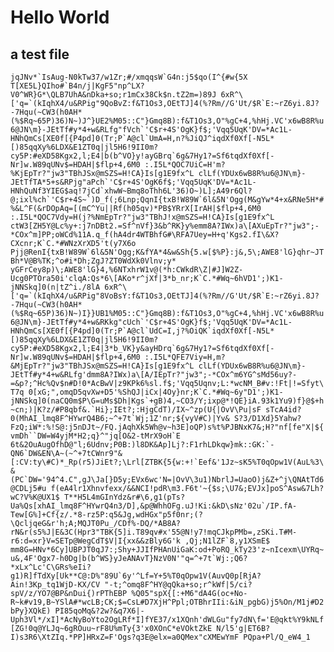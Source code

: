# Hello World

## a test file

```jqJNv*`IsAug-N0kTw37/w1Zr;#/xmqqsW`G4n:j5$qo(I^{#w{5X T[XE5L}QIho#`B4n/j|KgF5"np^LX?V0^WR}G*\QLB7UhA&nDka+so;r1mCx38Ck$n.tZ2m=)89J 6xR^\['q=`(kIqhX4/u&RPig"9QoBvZ:f&T1Os3,OEtTJ]4(%?Rm//G'Ut/$R`E:~rZ6yi.8J?-7Hqu(~CW3(h0AH*(%$Rq~65P)36)N~)J^}UE2%M05::C"}Gmq8B):f&T1Os3,O"%gC+4,%hHj.VC'x6wB8R%u6@JN\m}-JEtTf#y*4+w&RLfg"fVch`'C$r+4S'OgK}f$;'Vqq5UqK'DV=*Ac1L-HNhQmCs[XE0f[{P4pd]0(Tr;P`A@cl`UmA=H,n?%JiQJ^iqdXf0Xf[-N5L*[)85qqXy%6LDX&E1ZT0q|jl5H6!9II0m?cy5P:#eXD58Kgx2,l;E4|b(b^VO}y!ayGBrq`6g&7Hy1?=Sf6tqdXf0Xf[-Nr]w.W89qUNv$=HDAH|$flp+4,6M0 :.I5L*QOC7UiC=H'm?%KjEpTr?"jw3"TBhJSx@mSZS=H!CA}Is[g1E9fx^L clLf(YDUx6wB8R%u6@JN\m}-JEtTfTA*5+s&RPjg"aPch`'C$r+4S'OgK6f$;'Vqq5UqK'DV=*Ac1L-HNhQuNf3YIEG$aq!7jCd`xhwW~Bmq8oThh6L'36)O~)L];A49r6Ql?@;ixl%ch`'C$r+4S~`)D_f(;6Lnp;QqnI{txB!W89W`6l&5N'Ogg(M&gYw*4+x&RNe5H*#%&L^F(&rDOpAq=[(mC^Yu||Rf(h05qv)*PB$YRrX[IrAH|$flp+4,6M0 :.I5L*QOC7Vdy=H(j?%NmEpTr?"jw3"TBhJ!x@mSZS=H!CA}Is[g1E9fx^L ctW3[ZH5Y@Lc%y+:j7nDBt2.=Sf^nVf}3&b^RK}y%emm8A?IWx)a\[AXuEpTr?"jw3";-*COx^m]PP;oWCd%11A.q_f(hA4dr4WTBhfG#\RFA7Uey=H+q'Kgs2.fI\&X?CXcnr;K`C.*#WNzXrXD5't(y7X6o Pjj@RenI{txB!W89W`6l&5N'Ogg;K&fYA*4&w&Sh{5.w[$%P}:j&,5\;AWE8'lG}qhr~JTBh*V@B%TK;^o#i*Dh;ZgJ?ZT0WdXk0Vlnv;y* yGFrCey8p)\;AWE8'lG}4,%6NTxhrW1v@(*h:CWkdR\Z|#J]W2Z-Ucg0PTOra50i'clqA:Qs*6\[AKo*r^jXf|3*b_nr;K`C.*#Wq~6hVD1';)K1-jNNSkq]0(n|tZ^i./8lA 6xR^\['q=`(kIqhX4/u&RPig"8VoBsY:f&T1Os3,OEtTJ]4(%?Rm//G'Ut/$R`E:~rZ6yi.8J?-7Hqu(~CW3(h0AH*(%$Rq~65P)36)N~)I}}UB1%M05::C"}Gmq8B):f&T1Os3,O"%gC+4,%hHj.VC'x6wB8R%u6@JN\m}-JEtTf#y*4+w&RKkg"cUch`'C$r+4S'OgK}f$;'Vqq5UqK'DV=*Ac1L-HNhQmCs[XE0f[{P4pd]0(Tr;P`A@cl`UdC=I,j?%OiQK`iqdXf0Xf[-N5L*[)85qqXy%6LDX&E1ZT0q|jl5H6!9II0m?cy5P:#eXD58Kgx2,l;E4|3*b_VK}y&ayHDrq`6g&7Hy1?=Sf6tqdXf0Xf[-Nr]w.W89qUNv$=HDAH|$flp+4,6M0 :.I5L*QFE7Viy=H,m?&MjEpTr?"jw3"TBhJSx@mSZS=H!CA}Is[g1E9fx^L clLf(YDUx6wB8R%u6@JN\m}-JEtTf#y*4+w&RLfg'dmm8A?IWx)a\[A/IEpTr?"jw3";-*COx^m6YG^sMd56uy?-=&p?;^Hc%Qv$n#D!0*AcBwV|z9KPk6%sl.f$;'Vqq5Uqnv;L:*wcNM_B#v:!Ft|!=Sfyt\T7q 0[xG;",omqD5qvXw+D5'%ShQJ|iCx|4Oy}nr;K`C.*#Wq~6y"D1';)K1-jNNSkq]0(naCQ0m$P\G=uMs$Dh|Kgs`+gB)4,~CO3/Y;ixp@*!QE}iA.93k1Yu9)f}@$+h~cn;)|K?z/#P8qbf&.`Hi};IEt?;:HjgCdT)/IX~^zp(U{|OvV\Pu|sF sTcA4id?0(MhAI_lmq8F^HYwrQ4B6;~^+7t`Wj;1Z'nr;${vyV#C)|Yv& S?3/D1Xd}5Yahw?FzQ;iW*:%!S@:j5nDJt~/FQ.jAqhXk5Wh@v~h3E]oQP)s%t%PJBNxK7&;H?"nf[fe"X|${vmDh``DW=W4yjM*H2;q}^"jq[O&2-tMrX9oH`E 6t&2OuAugOfhD@"l;6Udnv;P0B:)l8DK&Ap]Lj?:F1rhLDkqw}mk::GK:`-QN6`DW&EN\A~(~^+7tCWnr9"&[:CV:ty\#C)*_Rp(r5)JiEt?;\Lrl[ZTBK{5{w:+!`Eef&'1Jz~sK5%T0qOpw1V(AuL%3\&(PC`DW='94^4.C",gJ\Ja[}D5y;EVx6wc'N=|OvV\3u1)NbrlJ=UaoO)j&Z+^j\QNAtTd6@CDLj5#u f(eA4lr1Xhnvfexx/&&NCI!pdR\m3.F6t'~{$s;\U7&;EVJx]poS^Asw&7Lh?wC?V%K@UX1$ T**H5L4mGInYdz&r#\6,g1(pTs?Ua%Qs[xhAI_lmq8F^HYwrQ4n3/D],&p@WhhOFg.uJ!Ki:&kD\sNz'02u`/IP.fA-Tew[G%]+Cf{z/.*8-rz5P:q5&Jg,wdHGx"p5f0nr;(?\QcljqeG&r'h;A;MQJT0Pu_/CDf%-DQ/*AB8A?rN&r(s5%J|E&3C(Hpr3"TBK{5]i.T89qv#x'55@N!y7!mqCJkpPMb=,zSKi.T#M-r6:d=xr}V=SETp@WegCdT$V|I{xx&&zBly6G'k ,Qj;N1lZF`8,y1XSmE$ mm8G=HNv*6Cy]UBPJT0qJ7:;Shy+JJIfPHAnUiGaK:od+PoRQ_kTy23'z~nIcexm\UYRq~u&,4F'Ogx7-h0Dg|b(b^WS}yJeANAvT}NzV0N'"q=^+7t`Wj:;Q6?*xLx^Lc'C\GRs%eIi?g1)R]fTdXy[Uk**C@:D%"89U`6y'^Lf=Y+5%T0qOpw1V(AuvQ0p[RjA?Ain!3Kp_tq1WjD-KX/CV "-t;^omq8F^HY@qQka+so;r^kWf|5/ci?spV/z/YO7@BP&nDui{)rPThEBP %Q05"spX{[:+M6"dA4G(oc+No-R~k#v19,B~YSlA#*wcLB;CK;$=CsL#D7XjH^Ppl;OTBhrIIi:&iN_pgbG)j5%On/M1j#D2bPy}XQkE) PI85qoMq&?2w?&q7X6|-Uph3Vl*/xI]*AcNyBoYto2OgLRf*I]fYE37/x1XQnh'dWLGu"fy7dN\f='E@qkt%Y9kNLf[ZG!0q@YLJq~6gROuu~rF8U%mTy{3'x0XOnC*eVOktZkE N/l5'g|ET6B?I)s3R6\XtZIq.*PP]HRxZ=F'Ogs?q3E@elx=a0QMex"cXMEwYmF PQpa+Pl/Q_eW4_1```

